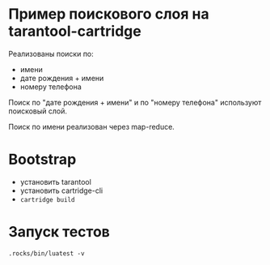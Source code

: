 # Пример поискового слоя на tarantool-cartridge

Реализованы поиски по:
- имени
- дате рождения + имени
- номеру телефона

Поиск по "дате рождения + имени" и по "номеру телефона" используют поисковый слой.

Поиск по имени реализован через map-reduce.

# Bootstrap

- установить tarantool
- установить cartridge-cli
- ``cartridge build``

# Запуск тестов

`.rocks/bin/luatest -v`
